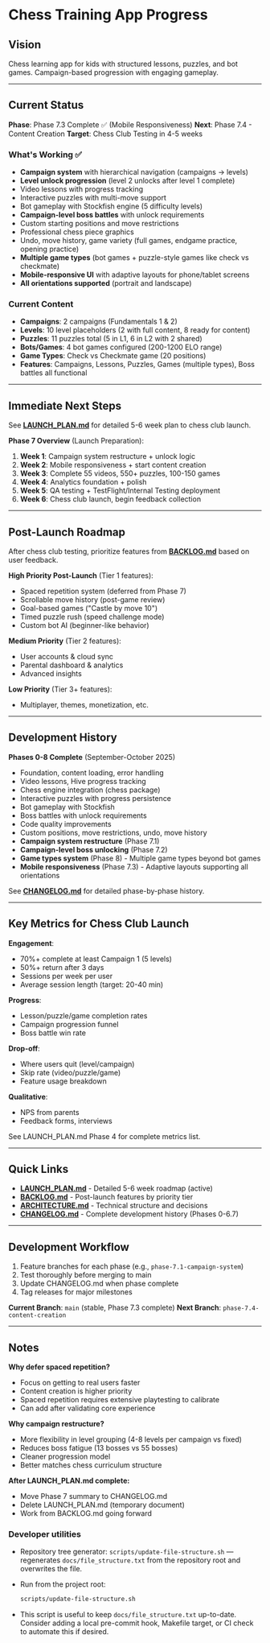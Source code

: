 # Chess Training App Progress

## Vision
Chess learning app for kids with structured lessons, puzzles, and bot games. Campaign-based progression with engaging gameplay.

---

## Current Status

**Phase**: Phase 7.3 Complete ✅ (Mobile Responsiveness)
**Next**: Phase 7.4 - Content Creation
**Target**: Chess Club Testing in 4-5 weeks

### What's Working ✅
- **Campaign system** with hierarchical navigation (campaigns → levels)
- **Level unlock progression** (level 2 unlocks after level 1 complete)
- Video lessons with progress tracking
- Interactive puzzles with multi-move support
- Bot gameplay with Stockfish engine (5 difficulty levels)
- **Campaign-level boss battles** with unlock requirements
- Custom starting positions and move restrictions
- Professional chess piece graphics
- Undo, move history, game variety (full games, endgame practice, opening practice)
- **Multiple game types** (bot games + puzzle-style games like check vs checkmate)
- **Mobile-responsive UI** with adaptive layouts for phone/tablet screens
- **All orientations supported** (portrait and landscape)

### Current Content
- **Campaigns**: 2 campaigns (Fundamentals 1 & 2)
- **Levels**: 10 level placeholders (2 with full content, 8 ready for content)
- **Puzzles**: 11 puzzles total (5 in L1, 6 in L2 with 2 shared)
- **Bots/Games**: 4 bot games configured (200-1200 ELO range)
- **Game Types**: Check vs Checkmate game (20 positions)
- **Features**: Campaigns, Lessons, Puzzles, Games (multiple types), Boss battles all functional

---

## Immediate Next Steps

See **[LAUNCH_PLAN.md](./LAUNCH_PLAN.md)** for detailed 5-6 week plan to chess club launch.

**Phase 7 Overview** (Launch Preparation):
1. **Week 1**: Campaign system restructure + unlock logic
2. **Week 2**: Mobile responsiveness + start content creation
3. **Week 3**: Complete 55 videos, 550+ puzzles, 100-150 games
4. **Week 4**: Analytics foundation + polish
5. **Week 5**: QA testing + TestFlight/Internal Testing deployment
6. **Week 6**: Chess club launch, begin feedback collection

---

## Post-Launch Roadmap

After chess club testing, prioritize features from **[BACKLOG.md](./BACKLOG.md)** based on user feedback.

**High Priority Post-Launch** (Tier 1 features):
- Spaced repetition system (deferred from Phase 7)
- Scrollable move history (post-game review)
- Goal-based games ("Castle by move 10")
- Timed puzzle rush (speed challenge mode)
- Custom bot AI (beginner-like behavior)

**Medium Priority** (Tier 2 features):
- User accounts & cloud sync
- Parental dashboard & analytics
- Advanced insights

**Low Priority** (Tier 3+ features):
- Multiplayer, themes, monetization, etc.

---

## Development History

**Phases 0-8 Complete** (September-October 2025)
- Foundation, content loading, error handling
- Video lessons, Hive progress tracking
- Chess engine integration (chess package)
- Interactive puzzles with progress persistence
- Bot gameplay with Stockfish
- Boss battles with unlock requirements
- Code quality improvements
- Custom positions, move restrictions, undo, move history
- **Campaign system restructure** (Phase 7.1)
- **Campaign-level boss unlocking** (Phase 7.2)
- **Game types system** (Phase 8) - Multiple game types beyond bot games
- **Mobile responsiveness** (Phase 7.3) - Adaptive layouts supporting all orientations

See **[CHANGELOG.md](./CHANGELOG.md)** for detailed phase-by-phase history.

---

## Key Metrics for Chess Club Launch

**Engagement**:
- 70%+ complete at least Campaign 1 (5 levels)
- 50%+ return after 3 days
- Sessions per week per user
- Average session length (target: 20-40 min)

**Progress**:
- Lesson/puzzle/game completion rates
- Campaign progression funnel
- Boss battle win rate

**Drop-off**:
- Where users quit (level/campaign)
- Skip rate (video/puzzle/game)
- Feature usage breakdown

**Qualitative**:
- NPS from parents
- Feedback forms, interviews

See LAUNCH_PLAN.md Phase 4 for complete metrics list.

---

## Quick Links

- **[LAUNCH_PLAN.md](./LAUNCH_PLAN.md)** - Detailed 5-6 week roadmap (active)
- **[BACKLOG.md](./BACKLOG.md)** - Post-launch features by priority tier
- **[ARCHITECTURE.md](./ARCHITECTURE.md)** - Technical structure and decisions
- **[CHANGELOG.md](./CHANGELOG.md)** - Complete development history (Phases 0-6.7)

---

## Development Workflow

1. Feature branches for each phase (e.g., `phase-7.1-campaign-system`)
2. Test thoroughly before merging to main
3. Update CHANGELOG.md when phase complete
4. Tag releases for major milestones

**Current Branch**: `main` (stable, Phase 7.3 complete)
**Next Branch**: `phase-7.4-content-creation`

---

## Notes

**Why defer spaced repetition?**
- Focus on getting to real users faster
- Content creation is higher priority
- Spaced repetition requires extensive playtesting to calibrate
- Can add after validating core experience

**Why campaign restructure?**
- More flexibility in level grouping (4-8 levels per campaign vs fixed)
- Reduces boss fatigue (13 bosses vs 55 bosses)
- Cleaner progression model
- Better matches chess curriculum structure

**After LAUNCH_PLAN.md complete:**
- Move Phase 7 summary to CHANGELOG.md
- Delete LAUNCH_PLAN.md (temporary document)
- Work from BACKLOG.md going forward

### Developer utilities

- Repository tree generator: `scripts/update-file-structure.sh` — regenerates `docs/file_structure.txt` from the repository root and overwrites the file.
- Run from the project root:

	```zsh
	scripts/update-file-structure.sh
	```

- This script is useful to keep `docs/file_structure.txt` up-to-date. Consider adding a local pre-commit hook, Makefile target, or CI check to automate this if desired.
